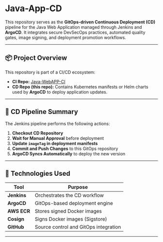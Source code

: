 # Java-App-CD

This repository serves as the **GitOps-driven Continuous Deployment (CD)** pipeline for the Java Web Application managed through Jenkins and **ArgoCD**. It integrates secure DevSecOps practices, automated quality gates, image signing, and deployment promotion workflows.

---

## 📦 Project Overview

This repository is part of a CI/CD ecosystem:

- **CI Repo:** [Java-WebAPP-CI](https://github.com/stackcouture/Java-WebAPP-CI)  
- **CD Repo (this repo):** Contains Kubernetes manifests or Helm charts used by **ArgoCD** to deploy application updates.

---

## 🚀 CD Pipeline Summary

The Jenkins pipeline performs the following actions:

1. **Checkout CD Repository**
2. **Wait for Manual Approval** before deployment
3. **Update `imageTag` in deployment manifests**
4. **Commit and Push Changes** to this GitOps repository
5. **ArgoCD Syncs Automatically** to deploy the new version

---

## 🔧 Technologies Used

| Tool           | Purpose                                  |
|----------------|------------------------------------------|
| **Jenkins**    | Orchestrates the CD workflow             |
| **ArgoCD**     | GitOps-based deployment engine           |
| **AWS ECR**    | Stores signed Docker images              |
| **Cosign**     | Signs Docker images (Sigstore)           |
| **GitHub**     | Source control and GitOps integration    |

---
